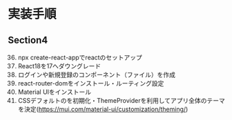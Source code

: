 # 実装手順
## Section4

36. npx create-react-appでreactのセットアップ
37. React18を17へダウングレード
38. ログインや新規登録のコンポーネント（ファイル）を作成
39. react-router-domをインストール・ルーティング設定
40. Material UIをインストール
41. CSSデフォルトのを初期化・ThemeProviderを利用してアプリ全体のテーマを決定(https://mui.com/material-ui/customization/theming/)